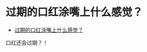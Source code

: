 # 过期的口红涂嘴上什么感觉？

- [过期的口红涂嘴上什么感觉？](https://www.zhihu.com/question/367772944/answer/1010015852)


口红还会过期？！